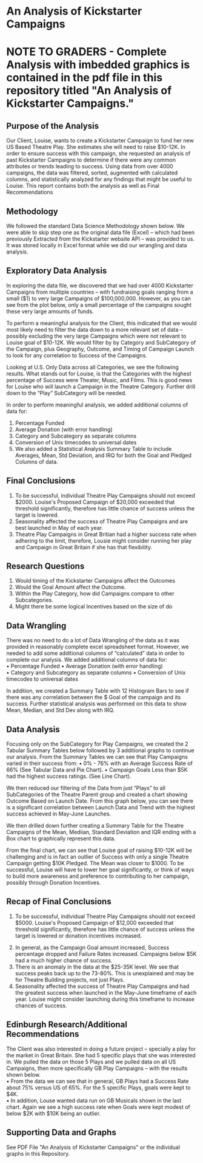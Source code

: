 # An Analysis of Kickstarter Campaigns
# NOTE TO GRADERS - Complete Analysis with imbedded graphics is contained in the pdf file in this repository titled "An Analysis of Kickstarter Campaigns." 

## Purpose of the Analysis
Our Client, Louise, wants to create a Kickstarter Campaign to fund her new US Based Theatre Play. She estimates she will need to raise $10-12K.  In order to ensure success with this campaign, she requested an analysis of past Kickstarter Campaigns to determine if there were any common attributes or trends leading to success. Using data from over 4000 campaigns, the data was filtered, sorted, augmented with calculated columns, and statistically analyzed for any findings that might be useful to Louise. This report contains both the analysis as well as Final Recommendations

## Methodology
We followed the standard Data Science Methodology shown below. We were able to skip step one as the original data file (Excel) – which had been previously Extracted from the Kickstarter website API – was provided to us. It was stored locally in Excel format while we did our wrangling and data analysis.

## Exploratory Data Analysis
In exploring the data file, we discovered that we had over 4000 Kickstarter Campaigns from multiple countries – with fundraising goals ranging from a small ($1) to very large Campaigns of $100,000,000. However, as you can see from the plot below, only a small percentage of the campaigns sought these very large amounts of funds. 

To perform a meaningful analysis for the Client, this indicated that we would most likely need to filter the data down to a more relevant set of data – possibly excluding the very large Campaigns which were not relevant to Louise goal of $10-12K. We would filter by  by Category and SubCategory of the Campaign, plus Geography, Outcome, and Timing of Campaign Launch to look for any correlation to Success of the Campaigns.

Looking at U.S. Only Data across all Categories, we see the following results. What stands out for Louise, is that the Categories with the highest percentage of Success were Theater, Music, and Films.  This is good news for Louise who will launch a Campaign in the Theatre Category. Further drill down to the “Play” SubCategory will be needed.   

In order to perform meaningful analysis, we added additional columns of data for:  
1) Percentage Funded
2) Average Donation (with error handling)
3) Category and Subcategory as separate columns
4) Conversion of Unix timecodes to universal dates
5) We also added a Statistical Analysis Summary Table to include Averages, Mean, Std Deviation, and IRQ for both the Goal and Pledged Columns of data.  
 
## Final Conclusions
1. To be successful, individual Theatre Play Campaigns should not exceed $2000. Louise's Proposed Campaign of $20,000 exceeded that threshold significantly, therefore has little chance of success unless the target is lowered. 
2. Seasonality affected the success of Theatre Play Campaigns and are best launched in May of each year. 
3. Theatre Play Campaigns in Great Britian had a higher success rate when adhering to the limit, therefore, Lousie might consider running her play and Campaign in Great Britain if she has that flexibility. 

## Research Questions
1) Would timing of the Kickstarter Campaigns affect the Outcomes 
2) Would the Goal Amount affect the Outcome.   
3) Within the Play Category, how did Campaigns compare to other Subcategories.  
4) Might there be some logical Incentives based on the size of do

## Data Wrangling
There was no need to do a lot of Data Wrangling of the data as it was provided in reasonably complete excel spreadsheet format. However, we needed to add some additional columns of “calculated” data in order to complete our analysis. We added additional columns of data for:  
• Percentage Funded 
• Average Donation (with error handling)  
• Category and Subcategory as separate columns 
• Conversion of Unix timecodes to universal dates 

In addition, we created a Summary Table with 12 Histogram Bars to see if there was any correlation between the $ Goal of the campaign and its success. Further statistical analysis was performed on this data to show Mean, Median, and Std Dev along with IRQ.

## Data Analysis 
Focusing only on the SubCategory for Play Campaigns, we created the 2 Tabular Summary Tables below followed by 3 additional graphs to continue our analysis.  From the Summary Tables we can see that Play Campaigns varied in their success from: 
• 0% - 76% with an Average Success Rate of 66% (See Tabular Data and Pie Chart). 
• Campaign Goals Less than $5K had the highest success ratings. (See Line Chart).  

We then reduced our filtering of the Data from just “Plays” to all SubCategories of the Theatre Parent group and created a chart showing Outcome Based on Launch Date. From this graph below, you can see there is a significant correlation between Launch Data and Trend with the highest success achieved in May-June Launches. 

We then drilled down further creating a Summary Table for the Theatre Campaigns of the Mean, Mediian, Standard Deviation and IQR ending with a Box chart to graphically represent this data. 

From the final chart, we can see that Louise goal of raising $10-12K will be challenging and is in fact an outlier of Success with only a single Theatre Campaign getting $10K Pledged. The Mean was closer to $1000. To be successful, Louise will have to lower her goal significantly, or think of ways to build more awareness and preference to contributing to her campaign, possibly through Donation Incentives.  
 
## Recap of Final Conclusions
1) To be successful, individual Theatre Play Campaigns should not exceed $5000. Louise's Proposed Campaign of $12,000 exceeded that threshold significantly, therefore has little chance of success unless the target is lowered or donation incentives increased. 
2. In general, as the Campaign Goal amount increased, Success percentage dropped and Failure Rates increased. Campaigns below $5K had a much higher chance of success.  
3. There is an anomaly in the data at the $25-35K level. We see that success peaks back up to the 73-80%. This is unexplained and may be for Theatre Building projects, not just Plays.  
4. Seasonality affected the success of Theatre Play Campaigns and had the greatest success when launched in the May-June timeframe of each year. Louise might consider launching during this timeframe to increase chances of success.  
 
 ## Edinburgh Research/Additional Recommendations 
 The Client was also interested in doing a future project – specially a play for the market in Great Britain. She had 5 specific plays that she was interested in. We pulled the data on those 5 Plays and we pulled data on all US Campaigns, then more specifically GB Play Campaigns –  with the results shown below.   
• From the data we can see that in general, GB Plays had a Success Rate about 75% versus US of 65%. For the 5 specific Plays, goals were kept to $4K.  
• In addition, Louse wanted data run on GB Musicals shown in the last chart. Again we see a high success rate when Goals were kept modest of below $2K with $10K being an outlier.   
 
## Supporting Data and Graphs
See PDF File  "An Analysis of Kickstarter Campaigns" or the individual graphs in this Repository. 

